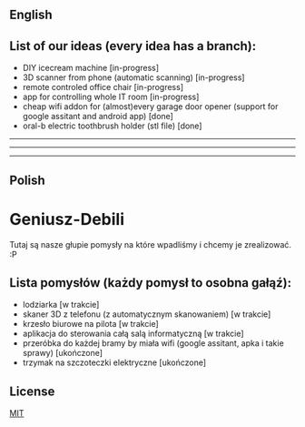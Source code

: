 

English
-------

## List of our ideas (every idea has a branch):

* DIY icecream machine  [in-progress]   
* 3D scanner from phone (automatic scanning)  [in-progress]  
* remote controled office chair  [in-progress]    
* app for controlling whole IT room  [in-progress]   
* cheap wifi addon for (almost)every garage door opener (support for google assitant and android app)  [done]  
* oral-b electric toothbrush holder (stl file)  [done]  


-----------------------------------------------------------------------------------------------------------------------------  


----------


----------


Polish
------

# Geniusz-Debili
Tutaj są nasze głupie pomysły na które wpadliśmy i chcemy je zrealizować.
:P


## Lista pomysłów (każdy pomysł to osobna gałąź):  
 * lodziarka  [w trakcie]  
 * skaner 3D z telefonu (z automatycznym skanowaniem)  [w trakcie]  
 * krzesło biurowe na pilota  [w trakcie]  
 * aplikacja do sterowania całą salą informatyczną  [w trakcie]  
 * przeróbka do każdej bramy by miała wifi (google assitant, apka i takie sprawy)  [ukończone]  
 * trzymak na szczoteczki elektryczne  [ukończone]  

## License
[MIT](https://choosealicense.com/licenses/mit/)
